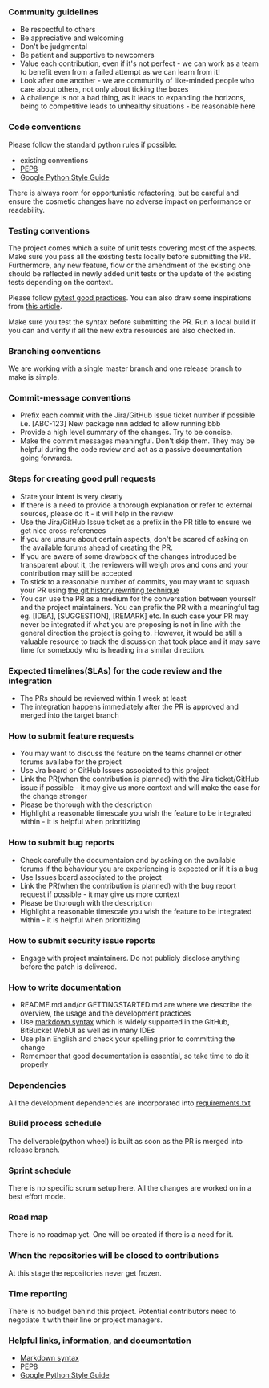 ### Community guidelines
 * Be respectful to others
 * Be appreciative and welcoming
 * Don't be judgmental
 * Be patient and supportive to newcomers
 * Value each contribution, even if it's not perfect - we can work as a team to benefit even from a failed attempt as we can learn from it!
 * Look after one another - we are community of like-minded people who care about others, not only about ticking the boxes
 * A challenge is not a bad thing, as it leads to expanding the horizons, being to competitive leads to unhealthy situations - be reasonable here

### Code conventions
Please follow the standard python rules if possible:
  * existing conventions
  * [PEP8](https://www.python.org/dev/peps/pep-0008/)
  * [Google Python Style Guide](https://google.github.io/styleguide/pyguide.html)

There is always room for opportunistic refactoring, but be careful and ensure the cosmetic changes have no adverse impact on performance or readability.

### Testing conventions
The project comes which a suite of unit tests covering most of the aspects. Make sure you pass all the existing tests locally before submitting the PR. Furthermore, any new feature, flow or the amendment of the existing one should be reflected in newly added unit tests or the update of the existing tests depending on the context.

Please follow [pytest good practices](https://docs.pytest.org/en/stable/goodpractices.html). You can also draw some inspirations from [this article](https://realpython.com/pytest-python-testing/).

Make sure you test the syntax before submitting the PR. Run a local build if you can and verify if all the new extra resources are also checked in.

### Branching conventions
We are working with a single master branch and one release branch to make is simple.

### Commit-message conventions
 * Prefix each commit with the Jira/GitHub Issue ticket number if possible i.e. [ABC-123] New package nnn added to allow running bbb
 * Provide a high level summary of the changes. Try to be concise.
 * Make the commit messages meaningful. Don't skip them. They may be helpful during the code review and act as a passive documentation going forwards.

### Steps for creating good pull requests
  * State your intent is very clearly
  * If there is a need to provide a thorough explanation or refer to external sources, please do it - it will help in the review
  * Use the Jira/GitHub Issue ticket as a prefix in the PR title to ensure we get nice cross-references
  * If you are unsure about certain aspects, don't be scared of asking on the available forums ahead of creating the PR.
  * If you are aware of some drawback of the changes introduced be transparent about it, the reviewers will weigh pros and cons and your contribution may still be accepted
  * To stick to a reasonable number of commits, you  may want to squash your PR using [the git  history rewriting technique](https://git-scm.com/book/en/v2/Git-Tools-Rewriting-History)
  * You can use the PR as a medium for the conversation between  yourself and the project maintainers. You can prefix the PR with a meaningful tag eg. [IDEA], [SUGGESTION], [REMARK] etc. In such case your PR may never be integrated if what you are proposing is not in line with the general direction the project is going to. However, it would be still a valuable resource to track the discussion that took place and it may save time for somebody who is heading in a similar direction.

### Expected timelines(SLAs) for the code review and the integration
 * The PRs should be reviewed within 1 week at least
 * The integration happens immediately after the PR is approved and merged into the target branch 

### How to submit feature requests
 * You may want to discuss the feature on the teams channel or other forums availabe for the project
 * Use Jra board or GitHub Issues associated to this project
 * Link the PR(when the contribution is planned) with the Jira ticket/GitHub issue if possible - it may give us more context and will make the case for the change stronger
 * Please be thorough with the description
 * Highlight a reasonable timescale you wish the feature to be integrated within - it is helpful when prioritizing 

### How to submit bug reports
 * Check carefully the documentaion and by asking on the available forums if the behaviour you are experiencing is expected or if it is a bug
 * Use Issues board associated to the project
 * Link the PR(when the contribution is planned) with the bug report request if possible - it may give us more context
 * Please be thorough with the description
 * Highlight a reasonable timescale you wish the feature to be integrated within - it is helpful when prioritizing 

### How to submit security issue reports
* Engage with project maintainers. Do not publicly disclose anything before the patch is delivered.

### How to write documentation
  * README.md and/or GETTINGSTARTED.md are where we describe the overview, the usage and the development practices
  * Use [markdown syntax](https://www.markdownguide.org/basic-syntax/) which is widely supported in the GitHub, BitBucket WebUI as well as in many IDEs
  * Use plain English and check your spelling prior to committing the change
  * Remember that good documentation is essential, so take time to do it properly

### Dependencies
All the development dependencies are incorporated into [requirements.txt](./requirements.txt)

### Build process schedule
The deliverable(python wheel) is built as soon as the PR is merged into release branch.

### Sprint schedule
There is no specific scrum setup here. All the changes are worked on in a best effort mode.

### Road map
There is no roadmap yet. One will be created if there is a need for it.

### When the repositories will be closed to contributions
At this stage the repositories never get frozen.

### Time reporting
There is no budget behind this project. Potential contributors need to negotiate it with their line or project managers.

### Helpful links, information, and documentation
  * [Markdown syntax](https://www.markdownguide.org/basic-syntax/)
  * [PEP8](https://www.python.org/dev/peps/pep-0008/)
  * [Google Python Style Guide](https://google.github.io/styleguide/pyguide.html)


